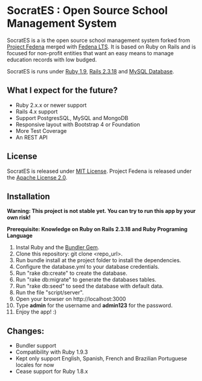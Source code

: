 # SocratES : Open Source School Management System

SocratES
 is a is the open source school management system forked from [Project Fedena](https://github.com/projectfedena/fedena) merged with [Fedena LTS](https://github.com/ruby-journal/fedena_lts). It is based on Ruby on Rails and is focused for non-profit entities that want an easy means to manage education records with low budged.

SocratES
 is runs under [Ruby 1.9](https://www.ruby-lang.org/pt/documentation/installation/), [Rails 2.3.18](http://guides.rubyonrails.org/v2.3.11/getting_started.html) and [MySQL Database](http://dev.mysql.com/downloads/).

## What I expect for the future?
  * Ruby 2.x.x or newer support
  * Rails 4.x support
  * Support PostgresSQL, MySQL and MongoDB
  * Responsive layout with Bootstrap 4 or Foundation
  * More Test Coverage
  * An REST API

## License

SocratES
 is released under [MIT License](https://opensource.org/licenses/MIT). Project Fedena is released under the [Apache License 2.0](https://opensource.org/licenses/Apache-2.0).

## Installation
__Warning: This project is not stable yet. You can try to run this app by your own risk!__

__Prerequisite: Knowledge on Ruby on Rails 2.3.18 and Ruby Programing Language__

  1. Instal Ruby and the [Bundler Gem](http://bundler.io/).
  2. Clone this repository: git clone <repo_url>.
  3. Run bundle install at the project folder to install the dependencies.
  4. Configure the database.yml to your database credentials.
  5. Run "rake db:create" to create the database.
  6. Run "rake db:migrate" to generate the databases tables.
  7. Run "rake db:seed" to seed the database with default data.
  8. Run the file "script/server".
  9. Open your browser on http://localhost:3000
  10. Type __admin__ for the username and __admin123__ for the password.
  11. Enjoy the app! :)

## Changes:
 * Bundler support
 * Compatibility with Ruby 1.9.3
 * Kept only support English, Spanish, French and Brazilian Portuguese locales for now
 * Cease support for Ruby 1.8.x

